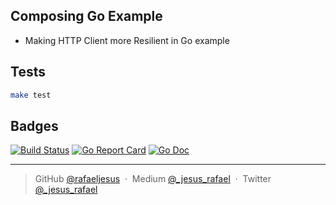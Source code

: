 ## Composing Go Example

* Making HTTP Client more Resilient in Go example

## Tests
```bash
make test
```

## Badges

[![Build Status](https://travis-ci.org/rafaeljesus/resilient-go-example.svg?branch=master)](https://travis-ci.org/rafaeljesus/resilient-go-example)
[![Go Report Card](https://goreportcard.com/badge/github.com/rafaeljesus/resilient-go-example)](https://goreportcard.com/report/github.com/rafaeljesus/resilient-go-example)
[![Go Doc](https://godoc.org/github.com/rafaeljesus/resilient-go-example?status.svg)](https://godoc.org/github.com/rafaeljesus/resilient-go-example)

---

> GitHub [@rafaeljesus](https://github.com/rafaeljesus) &nbsp;&middot;&nbsp;
> Medium [@_jesus_rafael](https://medium.com/@_jesus_rafael) &nbsp;&middot;&nbsp;
> Twitter [@_jesus_rafael](https://twitter.com/_jesus_rafael)
